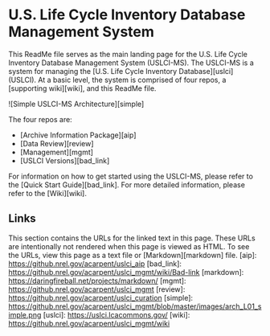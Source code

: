U.S. Life Cycle Inventory Database Management System
==========
This ReadMe file serves as the main landing page for the U.S. Life Cycle Inventory Database Management System (USLCI-MS).
The USLCI-MS is a system for managing the [U.S. Life Cycle Inventory Database][uslci] (USLCI).   At a basic level, the system is comprised of four repos, a [supporting wiki][wiki], and this ReadMe file.

![Simple USLCI-MS Architecture][simple]

The four repos are:
* [Archive Information Package][aip]
* [Data Review][review]
* [Management][mgmt]
* [USLCI Versions][bad_link]

For information on how to get started using the USLCI-MS, please refer to the [Quick Start Guide][bad_link].  For more detailed information, please refer to the [Wiki][wiki].

## Links
This section contains the URLs for the linked text in this page. These URLs are intentionally not rendered when this page is viewed as HTML.  To see the URLs, view this page as a text file or [Markdown][markdown] file.
[aip]: https://github.nrel.gov/acarpent/uslci_aip
[bad_link]: https://github.nrel.gov/acarpent/uslci_mgmt/wiki/Bad-link
[markdown]: https://daringfireball.net/projects/markdown/
[mgmt]: https://github.nrel.gov/acarpent/uslci_mgmt
[review]: https://github.nrel.gov/acarpent/uslci_curation
[simple]: https://github.nrel.gov/acarpent/uslci_mgmt/blob/master/images/arch_L01_simple.png
[uslci]: https://uslci.lcacommons.gov/
[wiki]: https://github.nrel.gov/acarpent/uslci_mgmt/wiki
